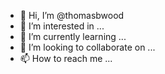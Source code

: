 - 👋 Hi, I’m @thomasbwood
- 👀 I’m interested in ...
- 🌱 I’m currently learning ...
- 💞️ I’m looking to collaborate on ...
- 📫 How to reach me ...

<!---
thomasbwood/thomasbwood is a ✨ special ✨ repository because its `README.md` (this file) appears on your GitHub profile.
You can click the Preview link to take a look at your changes.
--->
